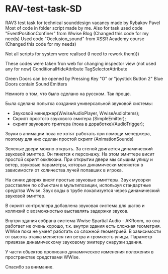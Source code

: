 # RAV-test-task-SD
RAV3 test task for technical sounddesign vacancy made by Rybakov Pavel
Most of code in folder script made by me.
Also for task used code "EventPositionConfiner" from Wwise Blog (Changed this code for my needs)
Used code "Occlusion_sound" from XSSR Academy course (Changed this code for my needs)

Not all scripts for system were realised (I need to rework them)))

These codes were taken fron web for changing inspector view (not used any for now)
ConditionalHideAttribute
TagSelectorAttribute


Green Doors can be opened by Pressing Key "O" or "joystick Button 2"
Blue Doors contain Sound Emitters

Немного о том, что было сделано на русском. Так проще.

Была сделана попытка создания универсальной звуковой системы:
- Звуковой менеджер(WwiseAudioPlayer, WwiseAudioItems);
- Скрипт простого звукового эмитера (SimpleEmitter);
- скрипт звукового триггера (пока в доработке)(AudioTrigger);

Звуки в анимации пока не хотят работать при помощи менеджера, поэтому для них сделан простой скрипт (AnimationSounds)

Зеленые двери можно открыть. За стеной двигается динамический звуковой эмиттер. Он тянется к персонажу. 
На этом эмиттере висит простой скрипт окклюзии. При открытии двери мы слышим улицу и ветер, звуковые параметры,
которых динамически меняются в зависимости от количества лучей попавших в игрока.

На синих дверях висят простые звуковые эмиттеры.
Звук мусорки расставлен по объектам в мультипозиции, используя стандартные средства Wwise.
Звук воды в трубе локализуется через динамический звуковой эмиттер.

В скрипт контроллера добавлена звуковая система для шагов и коллизий с возможностью выставлять задержки звуков.

Внутри здания собрана система Wwise Spartial Audio - AKRoom, но она работает не очень хорошо,
т.к. внутри здания есть сложная геометрия. WWise пока не умеет работать со сложной геометрией.
В зависимости от высоты этажа меняется тип ветра и громкость улицы. Параметр привязан динамическому звуковому эмитеру снаружи здания.

У части обьектов прописано динамическое изменения положения в пространстве средствами WWise.

Спасибо за внимание.



